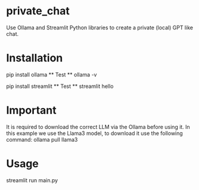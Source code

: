 # private_chat
Use Ollama and Streamlit Python libraries to create a private (local) GPT like chat.

# Installation
pip install ollama
** Test **
ollama -v

pip install streamlit
** Test **
streamlit hello

# Important
It is required to download the correct LLM via the Ollama before using it.
In this example we use the Llama3 model, to download it use the following command:
ollama pull llama3

# Usage 
streamlit run main.py
